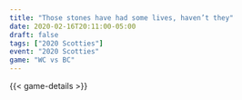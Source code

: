 ```yaml
---
title: "Those stones have had some lives, haven’t they"
date: 2020-02-16T20:11:00-05:00
draft: false
tags: ["2020 Scotties"]
event: "2020 Scotties"
game: "WC vs BC"
---
```

{{< game-details >}}
<!--more--> 